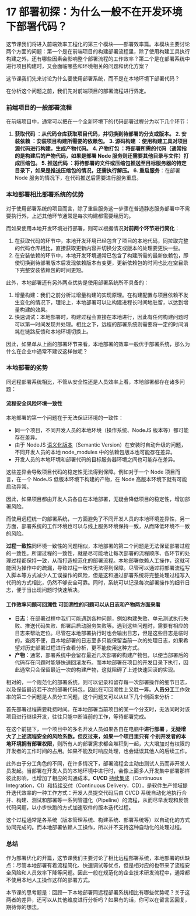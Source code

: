 # 17 部署初探：为什么一般不在开发环境下部署代码？

这节课我们将进入前端效率工程化的第三个模块——部署效率篇。本模块主要讨论两个方面的问题：第一个是在前端项目的构建部署流程里，除了使用构建工具执行构建之外，还有哪些因素会影响整个部署流程的工作效率？第二个是在部署系统中进行项目构建时，又会面临哪些和环境相关的问题和优化方案？

这节课我们先来讨论为什么要使用部署系统，而不是在本地环境下部署代码？

在分析这个问题之前，我们先对前端项目的部署流程进行界定。

### 前端项目的一般部署流程

在前端项目中，通常可以把在一个全新环境下的代码部署过程分为以下几个环节：

1. **获取代码 **：从代码仓库获取项目代码，并切换到待部署的分支或版本。
   2.** 安装依赖 **：安装项目构建所需要的依赖包。
   3.** 源码构建 **：使用构建工具对项目源代码进行构建，生成产物代码。
   4.** 产物打包 **：将部署所需的代码（通常指的是构建后的产物代码，如果是部署 Node 服务则还需要其他目录与文件）打成压缩包。
   5.** 推送代码 **：将待部署的文件或压缩包推送至目标服务器的特定目录下，如果是推送压缩包的情况，还需执行解压。
   6.** 重启服务**：在部署 Node 服务的情况下，在代码推送后需要进行服务重启。

### 本地部署相比部署系统的优势

对于使用部署系统的项目而言，除了重启服务这一步骤在普通静态服务部署中不需要执行外，上述其他环节通常是每次构建都需要经历的。

而如果使用本地开发环境进行部署，则可以根据情况**对前两个环节进行简化**：

1. 在获取代码的环节中，本地开发环境已经包含了项目的本地代码，同拉取完整的代码仓库相比，直接获取更新内容并切换分支或版本的处理要更快一些。
1. 在安装依赖的环节中，本地开发环境通常已包含了构建所需的最新依赖包，即使切换到待部署版本后发现依赖版本有变更，更新依赖包的时间也比在空目录下完整安装依赖包的时间更短。

此外，本地部署还有另外两点优势是使用部署系统所不具备的：

1. 增量构建：我们之前分析过增量构建的实现原理。在构建配置与项目依赖不发生变化的情况下，理论上，本地部署可以让构建进程长时间地驻留，以达到增量构建的效果。
1. 快速调试：本地部署时，构建过程会直接在本地进行，因此有任何构建问题时可以第一时间发现并处理。相比之下，远程的部署系统则需要将一定的时间消耗在链路反馈和本地环境切换上。

因此，如果单从上面的部署环节来看，本地部署的效率一般优于部署系统，那么为什么在企业中通常不建议这样做呢？

### 本地部署的劣势

同远程部署系统相比，不管从安全性还是人员效率上看，本地部署都存在诸多问题：

#### 流程安全风险**环境一致性**

本地部署的第一个问题在于无法保证环境的一致性：

- 同一个项目，不同开发人员的本地环境（操作系统、NodeJS 版本等）都可能存在差异。
- 由于 NodeJS [语义化版本](https://docs.npmjs.com/about-semantic-versioning)（Semantic Version）在安装时自动升级的问题，不同开发人员的本地 node_modules 中的依赖包版本也可能存在差异。
- 开发人员的本地环境和部署代码的目标服务器环境之间也可能存在差异。

这些差异会导致项目代码的稳定性无法得到保障。例如对于一个 Node 项目而言，在一个 NodeJS 低版本环境下构建的产物，在 Node 高版本环境下就有可能启动异常。

因此，如果项目都由开发人员各自在本地部署，无疑会降低项目的稳定性，增加部署风险。

而使用远程统一的部署系统，一方面避免了不同开发人员的本地环境差异性，另一方面，部署系统的工作环境也可以与线上服务环境保持一致，从而降低环境不一致的风险。

**过程一致性**同环境一致性的问题相似，本地部署的第二个问题是无法保证部署过程的一致性。所谓过程的一致性，就是尽可能地让每次部署的流程顺序、各环节的处理过程都保持一致，从而打造规范化的部署流程。本地部署依赖人工操作，这就可能因为操作中的疏漏，导致过程一致性无法得到保障。尽管可以通过将部署流程写入脚本等方式减少人工误操作的风险，但是这和通过部署系统将完整处理过程写入代码的方式相比，仍然不够安全可靠。同时，系统可以记录每次部署操作的细节日志，便于当出现问题时快速解决。

#### 工作效率问题**可回溯性** 可回溯性的问题可以从日志和产物两方面来看

- **日志**：在部署过程中我们可能遇到各种问题，例如构建失败、单元测试执行失败、推送代码失败、部署后启动服务失败等。遇到这些问题时，需要有相应的日志来帮助定位。尽管在本地部署执行时也会输出日志，但是这些日志是临时的，查阅不便，且本地部署的日志至多只能保留当前一次的处理日志，如果希望对历史部署过程进行查看分析，更不能使用这种方式。
- **产物**：通常，部署系统中会留存最近几次部署的构建产物包，以便当部署后的代码存在问题时能够快速回滚发布。而本地部署在项目的开发目录下执行，因此通常只会保留最近一次的构建产物，这就阻碍了上述快速回滚的实现。

相对的，一个规范化的部署系统，则可以记录和留存每一次部署操作的细节日志，以及保留最近若干次的部署代码包，因此在可回溯性上又胜一筹。**人员分工**工作效率的第二个问题是人员分工问题，这个问题又可以从以下几个侧面来分析：

首先部署过程需要耗费时间。在本地部署当前项目的某一个分支时，无法同时对该项目进行继续开发，往往只能中断当前的工作，等待部署完成。

在这个前提下，一个项目中的多名开发人员如果各自在电脑中**进行部署 **，无疑增大了上述流程安全的风险系数。但反过来，如果一个项目里只有** 个别开发者的本地环境拥有部署权限**，则所有人的部署需求都会堆积到一起，大大增加对有权限的开发者的工作时间的占用。如果不能及时响应处理，也会延误其他人的后续工作。

此外由于分工角色的不同，在许多情况下，部署流程会主动由测试人员而非开发人员发起。当部署在开发人员的本地环境中进行时，会像上面多人开发集中部署那样彼此影响，也增加了相应的沟通成本。**CI/CD** [持续集成](https://en.wikipedia.org/wiki/Continuous_integration)（Continuous Integration，CI）和[持续交付](https://en.wikipedia.org/wiki/Continuous_delivery)（Continuous Delivery，CD），是软件生产领域提升迭代效率的一种工作方式：开发人员提交代码后由 CI/CD 系统自动化地执行合并、构建、测试和部署等一系列管道化（Pipeline）的流程，从而尽早发现和反馈代码问题，以小步快跑的方式加速软件的版本迭代过程。

这个过程通常是各系统（版本管理系统、构建系统、部署系统等）以自动化的方式协同完成的。而本地部署依赖人工操作，所以并不支持这种自动化的处理过程。

### 总结

作为部署优化的开篇，这节课我们主要讨论了相比远程部署系统，本地部署的优缺点：尽管本地部署有着流程简化、快速调试等优点，但是相对应的也带来了流程安全风险和人员效率下降等问题。因此一般在规范化的企业技术研发流程中，通常都不使用本地人工操作这样的部署方式。

本节课的思考题是：回顾一下本地部署同远程部署系统相比有哪些优势呢？关于这两者的差异，还可以从其他维度进行分析吗？如果有的话，你可以在留言区回复，期待你的想法。
